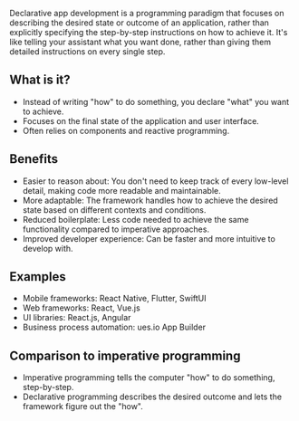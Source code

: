 Declarative app development is a programming paradigm that focuses on describing the desired state or outcome of an application, rather than explicitly specifying the step-by-step instructions on how to achieve it. It's like telling your assistant what you want done, rather than giving them detailed instructions on every single step.

## What is it?

- Instead of writing "how" to do something, you declare "what" you want to achieve.
- Focuses on the final state of the application and user interface.
- Often relies on components and reactive programming.

## Benefits

- Easier to reason about: You don't need to keep track of every low-level detail, making code more readable and maintainable.
- More adaptable: The framework handles how to achieve the desired state based on different contexts and conditions.
- Reduced boilerplate: Less code needed to achieve the same functionality compared to imperative approaches.
- Improved developer experience: Can be faster and more intuitive to develop with.

## Examples

- Mobile frameworks: React Native, Flutter, SwiftUI
- Web frameworks: React, Vue.js
- UI libraries: React.js, Angular
- Business process automation: ues.io App Builder

## Comparison to imperative programming

- Imperative programming tells the computer "how" to do something, step-by-step.
- Declarative programming describes the desired outcome and lets the framework figure out the "how".
